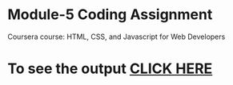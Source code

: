 
# Module-5 Coding Assignment

Coursera course: HTML, CSS, and Javascript for Web Developers

# To see the output [CLICK HERE](https://Nishchal-Guptaa.github.io/assignments/module-5/index.html)
